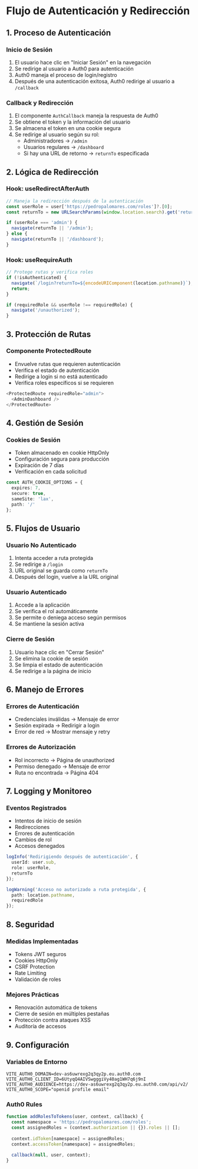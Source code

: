 # Flujo de Autenticación y Redirección

## 1. Proceso de Autenticación

### Inicio de Sesión
1. El usuario hace clic en "Iniciar Sesión" en la navegación
2. Se redirige al usuario a Auth0 para autenticación
3. Auth0 maneja el proceso de login/registro
4. Después de una autenticación exitosa, Auth0 redirige al usuario a `/callback`

### Callback y Redirección
1. El componente `AuthCallback` maneja la respuesta de Auth0
2. Se obtiene el token y la información del usuario
3. Se almacena el token en una cookie segura
4. Se redirige al usuario según su rol:
   - Administradores → `/admin`
   - Usuarios regulares → `/dashboard`
   - Si hay una URL de retorno → `returnTo` especificada

## 2. Lógica de Redirección

### Hook: useRedirectAfterAuth
```typescript
// Maneja la redirección después de la autenticación
const userRole = user['https://pedropalomares.com/roles']?.[0];
const returnTo = new URLSearchParams(window.location.search).get('returnTo');

if (userRole === 'admin') {
  navigate(returnTo || '/admin');
} else {
  navigate(returnTo || '/dashboard');
}
```

### Hook: useRequireAuth
```typescript
// Protege rutas y verifica roles
if (!isAuthenticated) {
  navigate(`/login?returnTo=${encodeURIComponent(location.pathname)}`);
  return;
}

if (requiredRole && userRole !== requiredRole) {
  navigate('/unauthorized');
}
```

## 3. Protección de Rutas

### Componente ProtectedRoute
- Envuelve rutas que requieren autenticación
- Verifica el estado de autenticación
- Redirige a login si no está autenticado
- Verifica roles específicos si se requieren

```typescript
<ProtectedRoute requiredRole="admin">
  <AdminDashboard />
</ProtectedRoute>
```

## 4. Gestión de Sesión

### Cookies de Sesión
- Token almacenado en cookie HttpOnly
- Configuración segura para producción
- Expiración de 7 días
- Verificación en cada solicitud

```typescript
const AUTH_COOKIE_OPTIONS = {
  expires: 7,
  secure: true,
  sameSite: 'lax',
  path: '/'
};
```

## 5. Flujos de Usuario

### Usuario No Autenticado
1. Intenta acceder a ruta protegida
2. Se redirige a `/login`
3. URL original se guarda como `returnTo`
4. Después del login, vuelve a la URL original

### Usuario Autenticado
1. Accede a la aplicación
2. Se verifica el rol automáticamente
3. Se permite o deniega acceso según permisos
4. Se mantiene la sesión activa

### Cierre de Sesión
1. Usuario hace clic en "Cerrar Sesión"
2. Se elimina la cookie de sesión
3. Se limpia el estado de autenticación
4. Se redirige a la página de inicio

## 6. Manejo de Errores

### Errores de Autenticación
- Credenciales inválidas → Mensaje de error
- Sesión expirada → Redirigir a login
- Error de red → Mostrar mensaje y retry

### Errores de Autorización
- Rol incorrecto → Página de unauthorized
- Permiso denegado → Mensaje de error
- Ruta no encontrada → Página 404

## 7. Logging y Monitoreo

### Eventos Registrados
- Intentos de inicio de sesión
- Redirecciones
- Errores de autenticación
- Cambios de rol
- Accesos denegados

```typescript
logInfo('Redirigiendo después de autenticación', {
  userId: user.sub,
  role: userRole,
  returnTo
});

logWarning('Acceso no autorizado a ruta protegida', {
  path: location.pathname,
  requiredRole
});
```

## 8. Seguridad

### Medidas Implementadas
- Tokens JWT seguros
- Cookies HttpOnly
- CSRF Protection
- Rate Limiting
- Validación de roles

### Mejores Prácticas
- Renovación automática de tokens
- Cierre de sesión en múltiples pestañas
- Protección contra ataques XSS
- Auditoría de accesos

## 9. Configuración

### Variables de Entorno
```env
VITE_AUTH0_DOMAIN=dev-as6uwrexg2q3qy2p.eu.auth0.com
VITE_AUTH0_CLIENT_ID=6UtyqQ4AIVSwgggiVy40ag1WH7q6j9nI
VITE_AUTH0_AUDIENCE=https://dev-as6uwrexg2q3qy2p.eu.auth0.com/api/v2/
VITE_AUTH0_SCOPE="openid profile email"
```

### Auth0 Rules
```javascript
function addRolesToTokens(user, context, callback) {
  const namespace = 'https://pedropalomares.com/roles';
  const assignedRoles = (context.authorization || {}).roles || [];
  
  context.idToken[namespace] = assignedRoles;
  context.accessToken[namespace] = assignedRoles;
  
  callback(null, user, context);
}
```